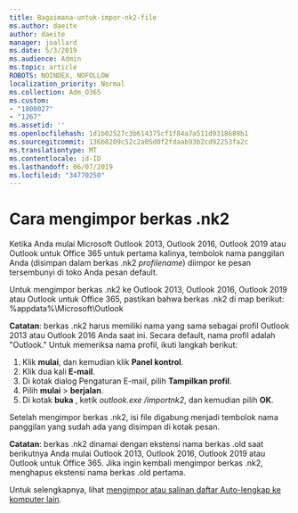 ```yaml
---
title: Bagaimana-untuk-impor-nk2-file
ms.author: daeite
author: daeite
manager: joallard
ms.date: 5/3/2019
ms.audience: Admin
ms.topic: article
ROBOTS: NOINDEX, NOFOLLOW
localization_priority: Normal
ms.collection: Adm_O365
ms.custom:
- "1800027"
- "1267"
ms.assetid: ''
ms.openlocfilehash: 1d1b02527c3b614375cf1f84a7a511d9318689b1
ms.sourcegitcommit: 136b8209c52c2a05d0f2fdaab93b2cd92253fa2c
ms.translationtype: MT
ms.contentlocale: id-ID
ms.lasthandoff: 06/07/2019
ms.locfileid: "34770250"
---
```

# <a name="how-to-import-nk2-files"></a>Cara mengimpor berkas .nk2 

Ketika Anda mulai Microsoft Outlook 2013, Outlook 2016, Outlook 2019 atau Outlook untuk Office 365 untuk pertama kalinya, tembolok nama panggilan Anda (disimpan dalam berkas .nk2 *profilename*) diimpor ke pesan tersembunyi di toko Anda pesan default.

Untuk mengimpor berkas .nk2 ke Outlook 2013, Outlook 2016, Outlook 2019 atau Outlook untuk Office 365, pastikan bahwa berkas .nk2 di map berikut: %appdata%\Microsoft\Outlook

**Catatan**: berkas .nk2 harus memiliki nama yang sama sebagai profil Outlook 2013 atau Outlook 2016 Anda saat ini. Secara default, nama profil adalah "Outlook." Untuk memeriksa nama profil, ikuti langkah berikut: 
1. Klik **mulai**, dan kemudian klik **Panel kontrol**.
2. Klik dua kali **E-mail**.
3. Di kotak dialog Pengaturan E-mail, pilih **Tampilkan profil**.
4. Pilih **mulai** > **berjalan**.
5. Di kotak **buka** , ketik *outlook.exe /importnk2*, dan kemudian pilih **OK**. 

Setelah mengimpor berkas .nk2, isi file digabung menjadi tembolok nama panggilan yang sudah ada yang disimpan di kotak pesan.

**Catatan**: berkas .nk2 dinamai dengan ekstensi nama berkas .old saat berikutnya Anda mulai Outlook 2013, Outlook 2016, Outlook 2019 atau Outlook untuk Office 365. Jika ingin kembali mengimpor berkas .nk2, menghapus ekstensi nama berkas .old pertama.

Untuk selengkapnya, lihat [mengimpor atau salinan daftar Auto-lengkap ke komputer lain](https://support.microsoft.com/help/2806550/how-to-import-nk2-files-into-outlook%).